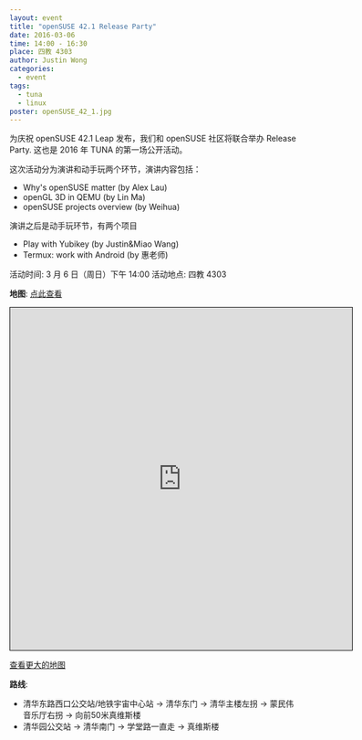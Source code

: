 ```yaml
---
layout: event
title: "openSUSE 42.1 Release Party"
date: 2016-03-06
time: 14:00 - 16:30
place: 四教 4303
author: Justin Wong
categories:
  - event
tags:
  - tuna
  - linux
poster: openSUSE_42_1.jpg
---
```


为庆祝 openSUSE 42.1 Leap 发布，我们和 openSUSE 社区将联合举办 Release Party. 这也是 2016 年 TUNA
的第一场公开活动。

<!--more-->

这次活动分为演讲和动手玩两个环节，演讲内容包括：

- Why's openSUSE matter  (by Alex Lau)
- openGL 3D in QEMU (by Lin Ma)
- openSUSE projects overview (by Weihua)

演讲之后是动手玩环节，有两个项目

- Play with Yubikey (by Justin&Miao Wang)
- Termux: work with Android (by 惠老师)

活动时间: 3 月 6 日（周日）下午 14:00
活动地点: 四教 4303

**地图**:  <a class="visible-xs" href="https://www.openstreetmap.org/?mlat=40.00111&amp;mlon=116.32148#map=18/40.00111/116.32148">点此查看</a>

<iframe class="hidden-xs" width="600" height="600" frameborder="0" scrolling="no" marginheight="0" marginwidth="0" src="https://www.openstreetmap.org/export/embed.html?bbox=116.3170140981674%2C39.999240623294554%2C116.32595121860503%2C40.002980100668736&amp;layer=mapnik&amp;marker=40.001110387581626%2C116.32148265838623" style="border: 1px solid black"></iframe>

<a class="hidden-xs" href="https://www.openstreetmap.org/?mlat=40.00111&amp;mlon=116.32148#map=18/40.00111/116.32148">查看更大的地图</a>

**路线**:

- 清华东路西口公交站/地铁宇宙中心站 -> 清华东门 -> 清华主楼左拐 -> 蒙民伟音乐厅右拐 -> 向前50米真维斯楼
- 清华园公交站 -> 清华南门 -> 学堂路一直走 -> 真维斯楼
